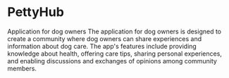 # PettyHub
Application for dog owners
The application for dog owners is designed to create a community where dog owners can share experiences and information about dog care. The app's features include providing knowledge about health, offering care tips, sharing personal experiences, and enabling discussions and exchanges of opinions among community members.
